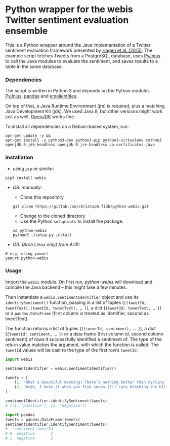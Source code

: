 # Python wrapper for the webis Twitter sentiment evaluation ensemble

This is a Python wrapper around the Java implementation of a Twitter sentiment evaluation framework presented by [Hagen et al. (2015)](http://www.aclweb.org/anthology/S15-2097). The example script fetches Tweets from a PostgreSQL database, uses [PyJnius](https://github.com/kivy/pyjnius/tree/master/jnius) to call the Java modules to evaluate the sentiment, and saves results to a table in the same database.

### Dependencies

The script is written in Python 3 and depends on the Python modules [PyJnius](https://github.com/kivy/pyjnius/tree/master/jnius), [pandas](https://pandas.pydata.org/) and [emojientities](https://gitlab.com/christoph.fink/python-emoji-range). 

On top of that, a Java Runtime Environment (jre) is required, plus a matching Java Development Kit (jdk). We used Java 8, but other versions might work just as well. [OpenJDK](https://openjdk.java.net/) works fine.

To install all dependencies on a Debian-based system, run:

```shell
apt-get update -y &&
apt-get install -y python3-dev python3-pip python3-virtualenv cython3 openjdk-8-jdk-headless openjdk-8-jre-headless ca-certificates-java
```

### Installation

- *using `pip` or similar:*

```shell
pip3 install webis
```

- *OR: manually:*

    - Clone this repository

    ```shell
    git clone https://gitlab.com/christoph.fink/python-webis.git
    ```

    - Change to the cloned directory    
    - Use the Python `setuptools` to install the package:

    ```shell
    cd python-webis
    python3 ./setup.py install
    ```

- *OR: (Arch Linux only) from AUR:*

```shell
# e.g. using yaourt
yaourt python-webis
```

### Usage

Import the `webis` module. On first run, *python-webis* will download and compile the Java backend – this might take a few minutes.

Then instantiate a `webis.SentimentIdentifier` object and use its `identifySentiment()` function, passing in a list of tuples (`[(tweetId, tweetText),(tweetId, tweetText), … ]`), a dict (`{tweetId: tweetText, … }`) or a `pandas.DataFrame` (first column is treated as identifier, second as tweetText). 

The function returns a list of tuples (`[(tweetId, sentiment), … ]`), a dict (`{tweetId: sentiment, … }`) or a data frame (first column id, second column sentiment) of rows it successfully identified a sentiment of. The type of the return value matches the argument, with which the function is called. The `tweetId` values will be cast to the type of the first row’s `tweetId`.

```python
import webis

sentimentIdentifier = webis.SentimentIdentifier()

tweets = [
    (1, "What a beautiful morning! There’s nothing better than cycling to work on a sunny day 🚲."),
    (2, "Argh, I hate it when you find seven (7!) cars blocking the bike lane on a five-mile commute")
]

sentimentIdentifier.identifySentiment(tweets)
# [(1, "positive"), (2, "negative")]

import pandas
tweets = pandas.DataFrame(tweets)
sentimentIdentifier.identifySentiment(tweets)
#   sentiment tweetId
# 0  positive       1
# 1  negative       2


```
